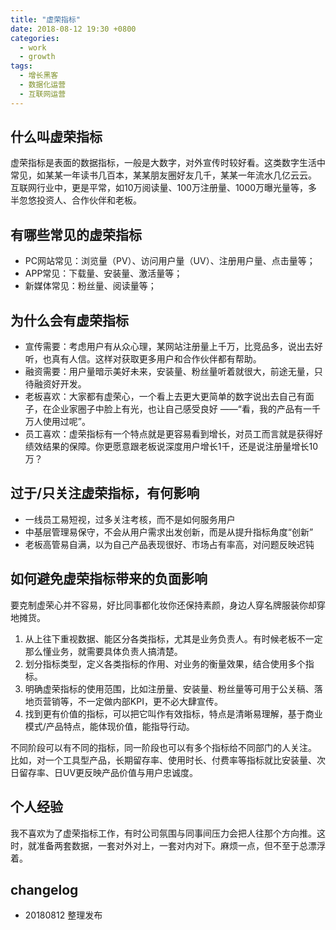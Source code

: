 ```yaml
---
title: "虚荣指标"
date: 2018-08-12 19:30 +0800
categories:
  - work
  - growth
tags:
  - 增长黑客
  - 数据化运营
  - 互联网运营
---
```


## 什么叫虚荣指标

虚荣指标是表面的数据指标，一般是大数字，对外宣传时较好看。这类数字生活中常见，如某某一年读书几百本，某某朋友圈好友几千，某某一年流水几亿云云。
互联网行业中，更是平常，如10万阅读量、100万注册量、1000万曝光量等，多半忽悠投资人、合作伙伴和老板。

## 有哪些常见的虚荣指标

- PC网站常见：浏览量（PV）、访问用户量（UV）、注册用户量、点击量等；
- APP常见：下载量、安装量、激活量等；
- 新媒体常见：粉丝量、阅读量等；

## 为什么会有虚荣指标

- 宣传需要：考虑用户有从众心理，某网站注册量上千万，比竞品多，说出去好听，也真有人信。这样对获取更多用户和合作伙伴都有帮助。
- 融资需要：用户量暗示美好未来，安装量、粉丝量听着就很大，前途无量，只待融资好开发。
- 老板喜欢：大家都有虚荣心，一个看上去更大更简单的数字说出去自己有面子，在企业家圈子中脸上有光，也让自己感受良好 ——“看，我的产品有一千万人使用过呢”。
- 员工喜欢：虚荣指标有一个特点就是更容易看到增长，对员工而言就是获得好绩效结果的保障。你更愿意跟老板说深度用户增长1千，还是说注册量增长10万？

## 过于/只关注虚荣指标，有何影响

- 一线员工易短视，过多关注考核，而不是如何服务用户
- 中基层管理易保守，不会从用户需求出发创新，而是从提升指标角度“创新”
- 老板高管易自满，以为自己产品表现很好、市场占有率高，对问题反映迟钝

## 如何避免虚荣指标带来的负面影响

要克制虚荣心并不容易，好比同事都化妆你还保持素颜，身边人穿名牌服装你却穿地摊货。
1. 从上往下重视数据、能区分各类指标，尤其是业务负责人。有时候老板不一定那么懂业务，就需要具体负责人搞清楚。
2. 划分指标类型，定义各类指标的作用、对业务的衡量效果，结合使用多个指标。
3. 明确虚荣指标的使用范围，比如注册量、安装量、粉丝量等可用于公关稿、落地页营销等，不一定做内部KPI，更不必大肆宣传。
4. 找到更有价值的指标，可以把它叫作有效指标，特点是清晰易理解，基于商业模式/产品特点，能体现价值，能指导行动。

不同阶段可以有不同的指标，同一阶段也可以有多个指标给不同部门的人关注。
比如，对一个工具型产品，长期留存率、使用时长、付费率等指标就比安装量、次日留存率、日UV更反映产品价值与用户忠诚度。

## 个人经验

 我不喜欢为了虚荣指标工作，有时公司氛围与同事间压力会把人往那个方向推。这时，就准备两套数据，一套对外对上，一套对内对下。麻烦一点，但不至于总漂浮着。

## changelog
- 20180812 整理发布
